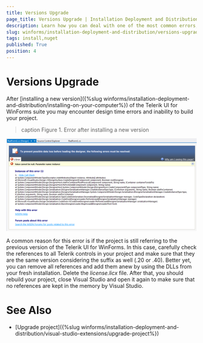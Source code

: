 ```yaml
---
title: Versions Upgrade
page_title: Versions Upgrade | Installation Deployment and Distribution
description: Learn how you can deal with one of the most common errors, after installing a new version of Telrik UI for WinForms. 
slug: winforms/installation-deployment-and-distribution/versions-upgrade
tags: install,nuget
published: True
position: 4
---
```


# Versions Upgrade 

After [installing a new version]({%slug winforms/installation-deployment-and-distribution/installing-on-your-computer%}) of the Telerik UI for WinForms suite you may encounter design time errors and inability to build your project.

>caption Figure 1. Error after installing a new version

![installation-deployment-and-distribution-versions-upgrade 001](images/installation-deployment-and-distribution-versions-upgrade001.png)

A common reason for this error is if the project is still referring to the previous version of the Telerik UI for WinForms. In this case, carefully check the references to all Telerik controls in your project and make sure that they are the same version considering the suffix as well (.20 or .40). Better yet, you can remove all references and add them anew by using the DLLs from your fresh installation. Delete the *license.licx* file. After that, you should rebuild your project, close Visual Studio and open it again to make sure that no references are kept in the memory by Visual Studio.  


# See Also

* [Upgrade project]({%slug winforms/installation-deployment-and-distribution/visual-studio-extensions/upgrade-project%})